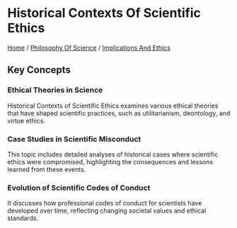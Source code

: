 # Historical Contexts Of Scientific Ethics

[Home](../../../../README.md) / [Philosophy Of Science](../../../../philosophy_of_science/README.md) / [Implications And Ethics](../../../philosophy_of_science/implications_and_ethics/README.md)

## Key Concepts

### Ethical Theories in Science

Historical Contexts of Scientific Ethics examines various ethical theories that have shaped scientific practices, such as utilitarianism, deontology, and virtue ethics.

### Case Studies in Scientific Misconduct

This topic includes detailed analyses of historical cases where scientific ethics were compromised, highlighting the consequences and lessons learned from these events.

### Evolution of Scientific Codes of Conduct

It discusses how professional codes of conduct for scientists have developed over time, reflecting changing societal values and ethical standards.

